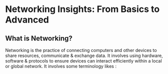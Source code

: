 # Networking Insights: From Basics to Advanced
## What is Networking?
Networking is the practice of connecting computers and other devices to share resources, communicate & exchange data. It involves using hardware, software & protocols to ensure devices can interact efficiently within a local or global network. It involves some terminology likes :
